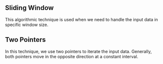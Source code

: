 <h2>Sliding Window</h2>
This algorithmic technique is used when we need to handle the input data in specific window size.
<h2>Two Pointers</h2>
In this technique, we use two pointers to iterate the input data. Generally, both pointers move in the opposite direction at a constant interval.
